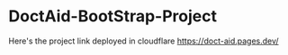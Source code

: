 # DoctAid-BootStrap-Project
Here's the project link deployed in cloudflare
https://doct-aid.pages.dev/
